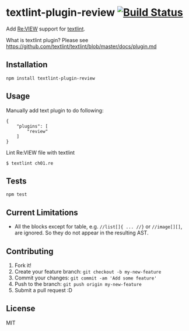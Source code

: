 # textlint-plugin-review [![Build Status](https://travis-ci.org/orangain/textlint-plugin-review.svg?branch=master)](https://travis-ci.org/orangain/textlint-plugin-review)

Add [Re:VIEW](https://github.com/kmuto/review) support for [textlint](https://github.com/textlint/textlint "textlint").

What is textlint plugin? Please see https://github.com/textlint/textlint/blob/master/docs/plugin.md


## Installation

    npm install textlint-plugin-review

## Usage

Manually add text plugin to do following:

```
{
    "plugins": [
        "review"
    ]
}
```

Lint Re:VIEW file with textlint

```
$ textlint ch01.re
```

## Tests

    npm test

## Current Limitations

* All the blocks except for table, e.g. `//list[]{ ... //}` or `//image[][]`, are ignored. So they do not appear in the resulting AST.

## Contributing

1. Fork it!
2. Create your feature branch: `git checkout -b my-new-feature`
3. Commit your changes: `git commit -am 'Add some feature'`
4. Push to the branch: `git push origin my-new-feature`
5. Submit a pull request :D

## License

MIT
